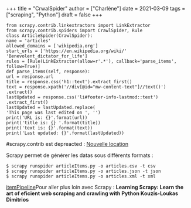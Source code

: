 +++
title = "CrwalSpider"
author = ["Charlène"]
date = 2021-03-09
tags = ["scraping", "Python"]
draft = false
+++

```nil
from scrapy.contrib.linkextractors import LinkExtractor
from scrapy.contrib.spiders import CrawlSpider, Rule
class ArticleSpider(CrawlSpider):
name = 'articles'
allowed_domains = ['wikipedia.org']
start_urls = ['https://en.wikipedia.org/wiki/'
'Benevolent_dictator_for_life']
rules = [Rule(LinkExtractor(allow=r'.*'), callback='parse_items',
follow=True)]
def parse_items(self, response):
url = response.url
title = response.css('h1::text').extract_first()
text = response.xpath('//div[@id="mw-content-text"]//text()')
.extract()
lastUpdated = response.css('li#footer-info-lastmod::text')
.extract_first()
lastUpdated = lastUpdated.replace(
'This page was last edited on ', '')
print('URL is: {}'.format(url))
print('title is: {} '.format(title))
print('text is: {}'.format(text))
print('Last updated: {}'.format(lastUpdated))
```

\#scrapy.contrib est depreacted : [Nouvelle location](https://docs.scrapy.org/en/latest/news.html#full-list-of-relocations)

Scrapy permet de générer les datas sous différents formats :

```nil
$ scrapy runspider articleItems.py -o articles.csv -t csv
$ scrapy runspider articleItems.py -o articles.json -t json
$ scrapy runspider articleItems.py -o articles.xml -t xml
```

[itemPipeline](20210310141632-itempipeline.org)Pour aller plus loin avec Scrapy : **Learning Scrapy: Learn the art of eficient web scraping and crawling with Python
Kouzis-Loukas Dimitrios**
